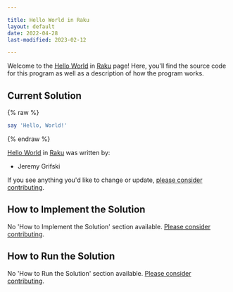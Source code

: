 ```yaml
---

title: Hello World in Raku
layout: default
date: 2022-04-28
last-modified: 2023-02-12

---
```


Welcome to the [Hello World](https://sampleprograms.io/projects/hello-world) in [Raku](https://sampleprograms.io/languages/raku) page! Here, you'll find the source code for this program as well as a description of how the program works.

## Current Solution

{% raw %}

```raku
say 'Hello, World!'
```

{% endraw %}

[Hello World](https://sampleprograms.io/projects/hello-world) in [Raku](https://sampleprograms.io/languages/raku) was written by:

- Jeremy Grifski

If you see anything you'd like to change or update, [please consider contributing](https://github.com/TheRenegadeCoder/sample-programs).

## How to Implement the Solution

No 'How to Implement the Solution' section available. [Please consider contributing](https://github.com/TheRenegadeCoder/sample-programs-website).

## How to Run the Solution

No 'How to Run the Solution' section available. [Please consider contributing](https://github.com/TheRenegadeCoder/sample-programs-website).